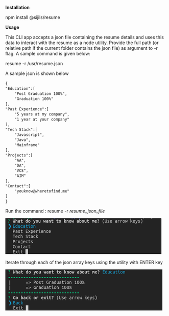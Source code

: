 **Installation**

npm install @sijils/resume

**Usage**

This CLI app accepts a json file containing the resume details and uses this data to interact with the resume as a node utility.
Provide the full path (or relative path if the current folder contains the json file) as argument to -r flag. A sample command is given below:

resume -r /usr/resume.json

A sample json is shown below

    {
    "Education":[
        "Post Graduation 100%",
        "Graduation 100%"
    ],
    "Past Experience":[
        "5 years at my company",
        "1 year at your company"
    ],
    "Tech Stack":[
        "Javascript",
        "Java",
        "Mainframe"
    ],
    "Projects":[
        "AA",
        "DA",
        "VCS",
        "AIM"
    ],
    "Contact":[
        "youknow@wheretofind.me"
    ]
    }

Run the command : resume -r *resume_json_file*
    
![one](/images/resumeNode.png)

Iterate through each of the json array keys using the utility with ENTER key

![two](/images/resumeNode2.png)
